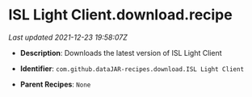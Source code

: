 # ISL Light Client.download.recipe

_Last updated 2021-12-23 19:58:07Z_

- **Description**: Downloads the latest version of ISL Light Client

- **Identifier**: `com.github.dataJAR-recipes.download.ISL Light Client`

- **Parent Recipes**: `None`